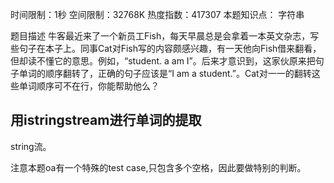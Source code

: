 时间限制：1秒 空间限制：32768K 热度指数：417307
本题知识点： 字符串

题目描述
牛客最近来了一个新员工Fish，每天早晨总是会拿着一本英文杂志，写些句子在本子上。同事Cat对Fish写的内容颇感兴趣，有一天他向Fish借来翻看，但却读不懂它的意思。例如，“student. a am I”。后来才意识到，这家伙原来把句子单词的顺序翻转了，正确的句子应该是“I am a student.”。Cat对一一的翻转这些单词顺序可不在行，你能帮助他么？

## 用istringstream进行单词的提取

string流。

注意本题oa有一个特殊的test case,只包含多个空格，因此要做特别的判断。